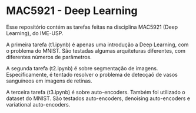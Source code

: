 # MAC5921 - Deep Learning

Esse reposítório contém as tarefas feitas na disciplina MAC5921 (Deep Learning), do IME-USP. 

A primeira tarefa (t1.ipynb) é apenas uma introdução a Deep Learning, com o problema do MNIST. São testadas algumas arquiteturas diferentes, com diferentes números de parâmetros.

A segunda tarefa (t2.ipynb) é sobre segmentação de imagens. Especificamente, é tentado resolver o problema de detecçaõ de vasos sanguíneos em imagens de retinas.

A terceira tarefa (t3.ipynb) é sobre auto-encoders. Também foi utilizado o dataset do MNIST. São testados auto-encoders, denoising auto-encoders e variational auto-encoders.
